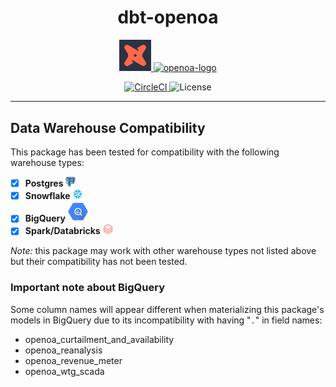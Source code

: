 <h1 align="center">dbt-openoa</h1>
<p align="center">
<a href="https://www.getdbt.com/">
<img alt="dbt-logo" width="10%" src="https://github.com/entralliance/entralliance.github.io/raw/main/images/dbt-logo.png?" />
<img alt="openoa-logo" width="25%" src="https://github.com/NREL/OpenOA/raw/develop/Open%20OA%20Final%20Logos/Color/Open%20OA%20Color%20Transparent%20Background.png?format=1500w" />
</p>

<p align="center">
<a href="https://circleci.com/gh/entralliance/dbt-openoa/tree/main">
<img alt="CircleCI" src="https://circleci.com/gh/entralliance/dbt-openoa.svg?style=shield"/>
</a>
<img alt="License" src="https://img.shields.io/badge/License-MIT-yellow.svg"/>
</p>


<hr/>

## Data Warehouse Compatibility


This package has been tested for compatibility with the following warehouse types:

* [x] **Postgres**  ![](https://raw.githubusercontent.com/entralliance/entralliance.github.io/main/images/postgres-icon.png)
* [x] **Snowflake** ![](https://raw.githubusercontent.com/entralliance/entralliance.github.io/main/images/snowflake-icon.png) 
* [x] **BigQuery**  ![](https://raw.githubusercontent.com/entralliance/entralliance.github.io/main/images/bigquery-icon.svg) 
* [x] **Spark/Databricks**  ![](https://raw.githubusercontent.com/entralliance/entralliance.github.io/main/images/databricks-icon.png)

*Note:* this package may work with other warehouse types not listed above but their compatibility has not been tested.


### Important note about BigQuery

Some column names will appear different when materializing this package's models in BigQuery due to its incompatibility with having "`.`" in field names:

* openoa_curtailment_and_availability
* openoa_reanalysis
* openoa_revenue_meter
* openoa_wtg_scada